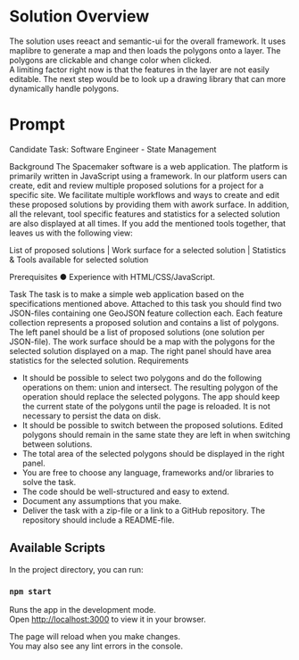 # Solution Overview

The solution uses reeact and semantic-ui for the overall framework.  It uses maplibre to generate a map
and then loads the polygons onto a layer.  The polygons are clickable and change color when clicked.  
A limiting factor right now is that the features in the layer are not easily editable.  The next step would
be to look up a drawing library that can more dynamically handle polygons.

# Prompt
Candidate Task: Software Engineer - State Management

Background
The Spacemaker software is a web application. The platform is primarily written in JavaScript using a framework. In our platform users can create, edit and review multiple proposed solutions for a project for a specific site. We facilitate multiple workflows and ways to create and edit these proposed solutions by providing them with a ​work surface​. In addition, all the relevant, tool specific features and statistics for a selected solution are also displayed at all times. If you add the mentioned tools together, that leaves us with the following view:

List of proposed solutions | Work surface for a selected solution | Statistics & Tools available for selected solution
 
Prerequisites
● Experience with HTML/CSS/JavaScript.

Task
The task is to make a simple web application based on the specifications mentioned above. Attached to this task you should find two JSON-files containing one GeoJSON feature collection each. Each feature collection represents a proposed solution and contains a list of polygons. The left panel should be a list of proposed solutions (one solution per JSON-file). The work surface should be a map with the polygons for the selected solution displayed on a map. The right panel should have area statistics for the selected solution.
Requirements
- It should be possible to select two polygons and do the following operations on them: union​ and ​intersect​. The resulting polygon of the operation should replace the selected polygons. The app should keep the current state of the polygons until the page is reloaded. It is not necessary to persist the data on disk.
- It should be possible to switch between the proposed solutions. Edited polygons should remain in the same state they are left in when switching between solutions.
- The total area of the selected polygons should be displayed in the right panel.
- You are free to choose any language, frameworks and/or libraries to solve the task.
- The code should be well-structured and easy to extend.
- Document any assumptions that you make.
- Deliver the task with a zip-file or a link to a GitHub repository. The repository should
include a README-file.

## Available Scripts

In the project directory, you can run:

### `npm start`

Runs the app in the development mode.\
Open [http://localhost:3000](http://localhost:3000) to view it in your browser.

The page will reload when you make changes.\
You may also see any lint errors in the console.
